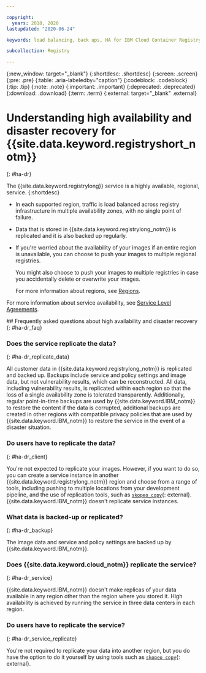 ```yaml
---

copyright:
  years: 2018, 2020
lastupdated: "2020-06-24"

keywords: load balancing, back ups, HA for IBM Cloud Container Registry, DR for IBM Cloud Container Registry, high availability for IBM Cloud Container Registry, disaster recovery for IBM Cloud Container Registry, failover for IBM Cloud Container Registry

subcollection: Registry

---
```


{:new_window: target="_blank"}
{:shortdesc: .shortdesc}
{:screen: .screen}
{:pre: .pre}
{:table: .aria-labeledby="caption"}
{:codeblock: .codeblock}
{:tip: .tip}
{:note: .note}
{:important: .important}
{:deprecated: .deprecated}
{:download: .download}
{:term: .term}
{:external: target="_blank" .external}

# Understanding high availability and disaster recovery for {{site.data.keyword.registryshort_notm}}
{: #ha-dr}

The {{site.data.keyword.registrylong}} service is a highly available, regional, service.
{:shortdesc}

* In each supported region, traffic is load balanced across registry infrastructure in multiple availability zones, with no single point of failure.

* Data that is stored in {{site.data.keyword.registrylong_notm}} is replicated and it is also backed up regularly.

* If you're worried about the availability of your images if an entire region is unavailable, you can choose to push your images to multiple regional registries.

  You might also choose to push your images to multiple registries in case you accidentally delete or overwrite your images.

  For more information about regions, see [Regions](/docs/Registry?topic=Registry-registry_overview#registry_regions).

For more information about service availability, see [Service Level Agreements](/docs/overview?topic=overview-slas).

## Frequently asked questions about high availability and disaster recovery
{: #ha-dr_faq}

### Does the service replicate the data?
{: #ha-dr_replicate_data}

All customer data in {{site.data.keyword.registrylong_notm}} is replicated and backed up. Backups include service and policy settings and image data, but not vulnerability results, which can be reconstructed. All data, including vulnerability results, is replicated within each region so that the loss of a single availability zone is tolerated transparently. Additionally, regular point-in-time backups are used by {{site.data.keyword.IBM_notm}} to restore the content if the data is corrupted, additional backups are created in other regions with compatible privacy policies that are used by {{site.data.keyword.IBM_notm}} to restore the service in the event of a disaster situation.

### Do users have to replicate the data?
{: #ha-dr_client}

You're not expected to replicate your images. However, if you want to do so, you can create a service instance in another {{site.data.keyword.registrylong_notm}} region and choose from a range of tools, including pushing to multiple locations from your development pipeline, and the use of replication tools, such as [`skopeo copy`](https://github.com/containers/skopeo/blob/master/docs/skopeo-copy.1.md){: external}. {{site.data.keyword.IBM_notm}} doesn't replicate service instances.

### What data is backed-up or replicated?
{: #ha-dr_backup}

The image data and service and policy settings are backed up by {{site.data.keyword.IBM_notm}}.

### Does {{site.data.keyword.cloud_notm}} replicate the service?
{: #ha-dr_service}

{{site.data.keyword.IBM_notm}} doesn't make replicas of your data available in any region other than the region where you stored it. High availability is achieved by running the service in three data centers in each region.

### Do users have to replicate the service?
{: #ha-dr_service_replicate}

You're not required to replicate your data into another region, but you do have the option to do it yourself by using tools such as [`skopeo copy`](https://github.com/containers/skopeo/blob/master/docs/skopeo-copy.1.md){: external}.
